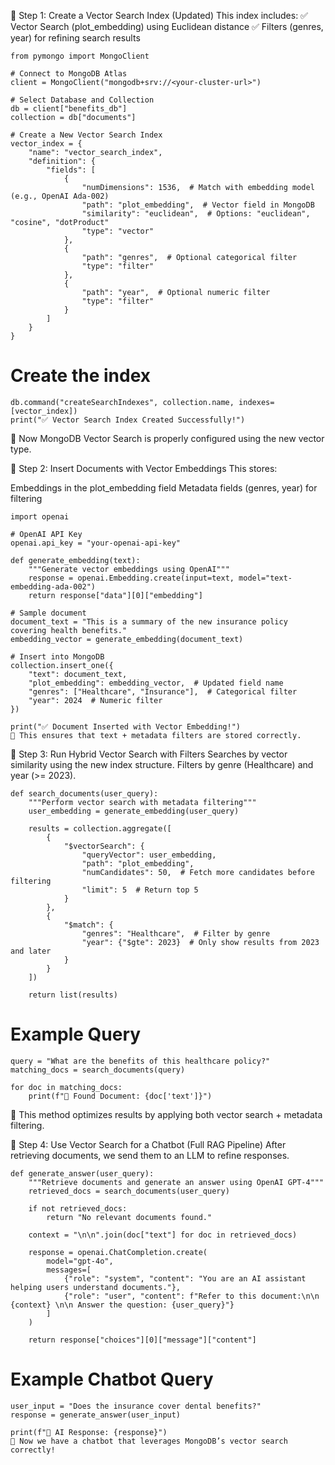 📌 Step 1: Create a Vector Search Index (Updated)
This index includes: ✅ Vector Search (plot_embedding) using Euclidean distance
✅ Filters (genres, year) for refining search results
```
from pymongo import MongoClient

# Connect to MongoDB Atlas
client = MongoClient("mongodb+srv://<your-cluster-url>")

# Select Database and Collection
db = client["benefits_db"]
collection = db["documents"]

# Create a New Vector Search Index
vector_index = {
    "name": "vector_search_index",
    "definition": {
        "fields": [
            {
                "numDimensions": 1536,  # Match with embedding model (e.g., OpenAI Ada-002)
                "path": "plot_embedding",  # Vector field in MongoDB
                "similarity": "euclidean",  # Options: "euclidean", "cosine", "dotProduct"
                "type": "vector"
            },
            {
                "path": "genres",  # Optional categorical filter
                "type": "filter"
            },
            {
                "path": "year",  # Optional numeric filter
                "type": "filter"
            }
        ]
    }
}
```
# Create the index
```
db.command("createSearchIndexes", collection.name, indexes=[vector_index])
print("✅ Vector Search Index Created Successfully!")
```
🔹 Now MongoDB Vector Search is properly configured using the new vector type.

📌 Step 2: Insert Documents with Vector Embeddings
This stores:

Embeddings in the plot_embedding field
Metadata fields (genres, year) for filtering
```
import openai

# OpenAI API Key
openai.api_key = "your-openai-api-key"

def generate_embedding(text):
    """Generate vector embeddings using OpenAI"""
    response = openai.Embedding.create(input=text, model="text-embedding-ada-002")
    return response["data"][0]["embedding"]

# Sample document
document_text = "This is a summary of the new insurance policy covering health benefits."
embedding_vector = generate_embedding(document_text)

# Insert into MongoDB
collection.insert_one({
    "text": document_text,
    "plot_embedding": embedding_vector,  # Updated field name
    "genres": ["Healthcare", "Insurance"],  # Categorical filter
    "year": 2024  # Numeric filter
})

print("✅ Document Inserted with Vector Embedding!")
🔹 This ensures that text + metadata filters are stored correctly.
```
📌 Step 3: Run Hybrid Vector Search with Filters
Searches by vector similarity using the new index structure.
Filters by genre (Healthcare) and year (>= 2023).
```
def search_documents(user_query):
    """Perform vector search with metadata filtering"""
    user_embedding = generate_embedding(user_query)

    results = collection.aggregate([
        {
            "$vectorSearch": {
                "queryVector": user_embedding,
                "path": "plot_embedding",
                "numCandidates": 50,  # Fetch more candidates before filtering
                "limit": 5  # Return top 5
            }
        },
        {
            "$match": {
                "genres": "Healthcare",  # Filter by genre
                "year": {"$gte": 2023}  # Only show results from 2023 and later
            }
        }
    ])

    return list(results)
```
# Example Query
```
query = "What are the benefits of this healthcare policy?"
matching_docs = search_documents(query)

for doc in matching_docs:
    print(f"🔹 Found Document: {doc['text']}")
```
🔹 This method optimizes results by applying both vector search + metadata filtering.

📌 Step 4: Use Vector Search for a Chatbot (Full RAG Pipeline)
After retrieving documents, we send them to an LLM to refine responses.
```
def generate_answer(user_query):
    """Retrieve documents and generate an answer using OpenAI GPT-4"""
    retrieved_docs = search_documents(user_query)

    if not retrieved_docs:
        return "No relevant documents found."

    context = "\n\n".join(doc["text"] for doc in retrieved_docs)

    response = openai.ChatCompletion.create(
        model="gpt-4o",
        messages=[
            {"role": "system", "content": "You are an AI assistant helping users understand documents."},
            {"role": "user", "content": f"Refer to this document:\n\n {context} \n\n Answer the question: {user_query}"}
        ]
    )

    return response["choices"][0]["message"]["content"]
```
# Example Chatbot Query
```
user_input = "Does the insurance cover dental benefits?"
response = generate_answer(user_input)

print(f"🤖 AI Response: {response}")
🔹 Now we have a chatbot that leverages MongoDB’s vector search correctly!
```
